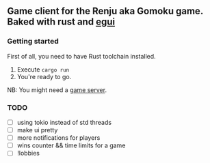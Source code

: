 ## Game client for the Renju aka Gomoku game. Baked with rust and [egui](https://github.com/emilk/egui)

### Getting started
First of all, you need to have Rust toolchain installed.
1. Execute `cargo run`
2. You're ready to go.

NB:
You might need a [game server](https://github.com/kstepanovdev/renju_game_server).


### TODO
- [ ] using tokio instead of std threads  
- [ ] make ui pretty
- [ ] more notifications for players
- [ ] wins counter && time limits for a game
- [ ] !lobbies
